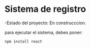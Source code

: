 <h1> Sistema de registro</h1>

-Estado del proyecto: En construcccion.

para ejecutar el sistema, debes poner:

```npm install react```

